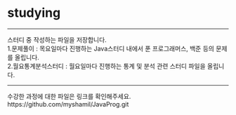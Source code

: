 # studying  
<hr>
스터디 중 작성하는 파일을 저장합니다.<br>  
1.문제풀이 : 목요일마다 진행하는 Java스터디 내에서 푼 프로그래머스, 백준 등의 문제를 올립니다.<br>  
2.월요통계분석스터디 : 월요일마다 진행하는 통계 및 분석 관련 스터디 파일을 올립니다.<br>  
<hr>
수강한 과정에 대한 파일은 링크를 확인해주세요.  <br>  
https://github.com/myshamil/JavaProg.git
